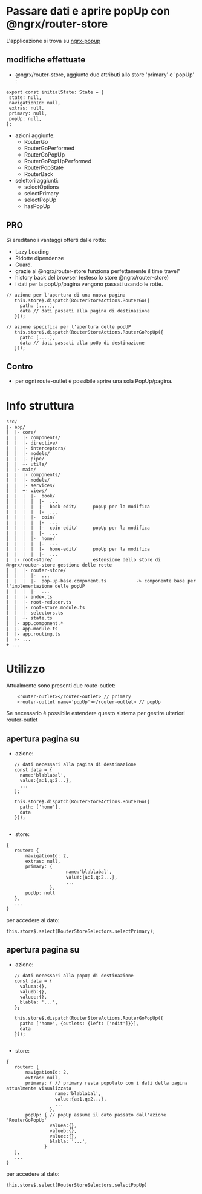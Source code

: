 # Passare dati e aprire popUp con @ngrx/router-store
L'applicazione si trova su [ngrx-popup](https://ngrx-popup.herokuapp.com/)
## modifiche effettuate
 - @ngrx/router-store, aggiunto due attributi allo store 'primary' e 'popUp' :
 ````
export const initialState: State = {
  state: null,
  navigationId: null,
  extras: null,
  primary: null,
  popUp: null,
};

````
 - azioni aggiunte:
    - RouterGo
    - RouterGoPerformed
    - RouterGoPopUp
    - RouterGoPopUpPerformed
    - RouterPopState 
    - RouterBack
 - selettori aggiunti:
    - selectOptions
    - selectPrimary
    - selectPopUp
    - hasPopUp
 
 ## PRO
 Si ereditano i vantaggi offerti dalle rotte:
 - Lazy Loading
 - Ridotte dipendenze
 - Guard.
 - grazie al @ngrx/router-store funziona perfettamente il time travel"
 - history back del browser (esteso lo store @ngrx/router-store)
 - i dati per la popUp/pagina vengono passati usando le rotte. 
 ```
// azione per l'apertura di una nuova pagina
    this.store$.dispatch(RouterStoreActions.RouterGo({
      path: [....],
      data // dati passati alla pagina di destinazione
    }));

// azione specifica per l'apertura delle popUP
    this.store$.dispatch(RouterStoreActions.RouterGoPopUp({
      path: [....],
      data // dati passati alla poUp di destinazione
    }));
```
 
 ## Contro
 - per ogni route-outlet è possibile aprire una sola PopUp/pagina. 
        
 
# Info struttura
```
src/                            
|- app/                         
|  |- core/                     
|  |  |- components/
|  |  |- directive/
|  |  |- interceptors/
|  |  |- models/
|  |  |- pipe/
|  |  +- utils/
|  |- main/                     
|  |  |- components/
|  |  |- models/
|  |  |- services/
|  |  +- views/
|  |  |  |-  book/
|  |  |  |  |-  ...
|  |  |  |  |-  book-edit/      popUp per la modifica
|  |  |  |  |-  ...
|  |  |  |-  coin/
|  |  |  |  |-  ...
|  |  |  |  |-  coin-edit/      popUp per la modifica
|  |  |  |  |-  ...
|  |  |  |-  home/
|  |  |  |  |-  ...
|  |  |  |  |-  home-edit/      popUp per la modifica
|  |  |  |  |-  ...
|  |- root-store/               estensione dello store di @ngrx/router-store gestione delle rotte
|  |  |- router-store/     
|  |  |  |-  ...
|  |  |  |-  pop-up-base.component.ts           -> componente base per l'implementazione delle popUP
|  |  |  |-  ...
|  |  |- index.ts
|  |  |- root-reducer.ts
|  |  |- root-store.module.ts
|  |  |- selectors.ts
|  |  +- state.ts
|  |- app.component.*           
|  |- app.module.ts             
|  |- app.routing.ts            
|  +- ...                       
+ ...
```

# Utilizzo

Attualmente sono presenti due route-outlet:
````
    <router-outlet></router-outlet> // primary  
    <router-outlet name='popUp'></router-outlet> // popUp
````
Se necessario è possibile estendere questo sistema per gestire ulteriori router-outlet

## apertura pagina su <router-outlet>
 
 - azione:  
 ````
    // dati necessari alla pagina di destinazione
    const data = {
      name:'blablabal',
      value:{a:1,q:2...},
      ...
    };

    this.store$.dispatch(RouterStoreActions.RouterGo({
      path: ['home'],
      data
    }));
    
 ````

 - store:
 ````
{
    router: {
        navigationId: 2,
        extras: null,
        primary: {
                       name:'blablabal',
                       value:{a:1,q:2...},
                       ...
                 },
        popUp: null
    },
    ...
}
````

per accedere al dato:

````
this.store$.select(RouterStoreSelectors.selectPrimary);
````

## apertura pagina su <router-outlet name='popUp'>

 - azione:  
 ````
    // dati necessari alla popUp di destinazione
    const data = {
      valuea:{},
      valueb:{},
      valuec:{},
      blabla: '...', 
    };

    this.store$.dispatch(RouterStoreActions.RouterGoPopUp({
      path: ['home', {outlets: {left: ['edit']}}],
      data 
    }));
    
 ````
 - store:
 ````
{
    router: {
        navigationId: 2,
        extras: null,
        primary: { // primary resta popolato con i dati della pagina attualmente visualizzata
                   name:'blablabal',
                   value:{a:1,q:2...},
                   ...
                 },
        popUp: { // popUp assume il dato passato dall'azione 'RouterGoPopUp'
                 valuea:{},
                 valueb:{},
                 valuec:{},
                 blabla: '...', 
               }
    },
    ...
}
````

per accedere al dato:
````
this.store$.select(RouterStoreSelectors.selectPopUp)
````

